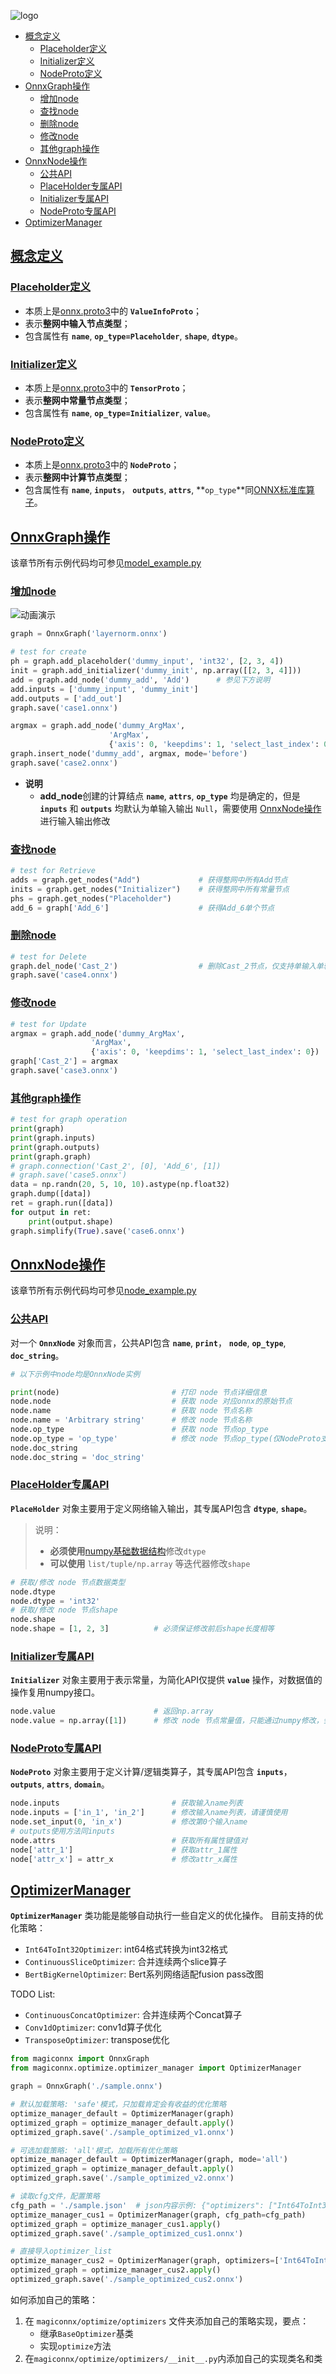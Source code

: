 ![logo](./image/logo.png)
- [概念定义](#概念定义)
  - [Placeholder定义](#placeholder定义)
  - [Initializer定义](#initializer定义)
  - [NodeProto定义](#nodeproto定义)
- [OnnxGraph操作](#onnxgraph操作)
  - [增加node](#增加node)
  - [查找node](#查找node)
  - [删除node](#删除node)
  - [修改node](#修改node)
  - [其他graph操作](#其他graph操作)
- [OnnxNode操作](#onnxnode操作)
  - [公共API](#公共api)
  - [PlaceHolder专属API](#placeholder专属api)
  - [Initializer专属API](#initializer专属api)
  - [NodeProto专属API](#nodeproto专属api)
- [OptimizerManager](#OptimizerManager)

## [概念定义](#概念定义)
### [Placeholder定义](#Placeholder定义)
- 本质上是[onnx.proto3](https://github.com/onnx/onnx/blob/master/onnx/onnx.proto3)中的 **`ValueInfoProto`**；
- 表示**整网中输入节点类型**；
- 包含属性有 **`name`**, **`op_type=Placeholder`**, **`shape`**, **`dtype`**。
### [Initializer定义](#Initializer定义)
- 本质上是[onnx.proto3](https://github.com/onnx/onnx/blob/master/onnx/onnx.proto3)中的 **`TensorProto`**；
- 表示**整网中常量节点类型**；
- 包含属性有 **`name`**, **`op_type=Initializer`**, **`value`**。
### [NodeProto定义](#NodeProto定义)
- 本质上是[onnx.proto3](https://github.com/onnx/onnx/blob/master/onnx/onnx.proto3)中的 **`NodeProto`**；
- 表示**整网中计算节点类型**；
- 包含属性有 **`name`**, **`inputs`**， **`outputs`**, **`attrs`**, **`op_type`**同[ONNX标准库算子](https://github.com/onnx/onnx/blob/master/docs/Operators.md)。

## [OnnxGraph操作](#OnnxGraph操作)
该章节所有示例代码均可参见[model_example.py](../test/model_example.py)
### [增加node](#增加node)
![动画演示](../image/create.gif)
```python
graph = OnnxGraph('layernorm.onnx')

# test for create
ph = graph.add_placeholder('dummy_input', 'int32', [2, 3, 4])
init = graph.add_initializer('dummy_init', np.array([[2, 3, 4]]))
add = graph.add_node('dummy_add', 'Add')      # 参见下方说明
add.inputs = ['dummy_input', 'dummy_init']
add.outputs = ['add_out']
graph.save('case1.onnx')

argmax = graph.add_node('dummy_ArgMax',
                      'ArgMax',
                      {'axis': 0, 'keepdims': 1, 'select_last_index': 0})
graph.insert_node('dummy_add', argmax, mode='before')
graph.save('case2.onnx')
```
- **说明**
  - **add_node**创建的计算结点 **`name`**, **`attrs`**, **`op_type`** 均是确定的，但是 **`inputs`** 和 **`outputs`** 均默认为单输入输出 `Null`，需要使用 [OnnxNode操作](#onnxnode操作) 进行输入输出修改
### [查找node](#查找node)
```python
# test for Retrieve
adds = graph.get_nodes("Add")             # 获得整网中所有Add节点
inits = graph.get_nodes("Initializer")    # 获得整网中所有常量节点
phs = graph.get_nodes("Placeholder")
add_6 = graph['Add_6']                    # 获得Add_6单个节点
```
### [删除node](#删除node)
```python
# test for Delete
graph.del_node('Cast_2')                  # 删除Cast_2节点，仅支持单输入单输出节点
graph.save('case4.onnx')
```
### [修改node](#修改node)
```python
# test for Update
argmax = graph.add_node('dummy_ArgMax',
                  'ArgMax',
                  {'axis': 0, 'keepdims': 1, 'select_last_index': 0})
graph['Cast_2'] = argmax
graph.save('case3.onnx')
```
### [其他graph操作](#其他graph操作)
```python
# test for graph operation
print(graph)
print(graph.inputs)
print(graph.outputs)
print(graph.graph)
# graph.connection('Cast_2', [0], 'Add_6', [1])
# graph.save('case5.onnx')
data = np.randn(20, 5, 10, 10).astype(np.float32)
graph.dump([data])
ret = graph.run([data])
for output in ret:
    print(output.shape)
graph.simplify(True).save('case6.onnx')
```
## [OnnxNode操作](#OnnxNode操作)
该章节所有示例代码均可参见[node_example.py](../test/node_example.py)
### [公共API](#公共API)
对一个 **`OnnxNode`** 对象而言，公共API包含 **`name`**, **`print`**， **`node`**, **`op_type`**, **`doc_string`**。
```python
# 以下示例中node均是OnnxNode实例

print(node)                         # 打印 node 节点详细信息
node.node                           # 获取 node 对应onnx的原始节点
node.name                           # 获取 node 节点名称
node.name = 'Arbitrary string'      # 修改 node 节点名称
node.op_type                        # 获取 node 节点op_type
node.op_type = 'op_type'            # 修改 node 节点op_type(仅NodeProto支持)
node.doc_string
node.doc_string = 'doc_string'
```
### [PlaceHolder专属API](#PlaceHolder专属API)
**`PlaceHolder`** 对象主要用于定义网络输入输出，其专属API包含 **`dtype`**, **`shape`**。
> 说明：
> - **必须使用**[numpy基础数据结构](https://numpy.org/doc/stable/user/basics.types.html)修改`dtype`
> - **可以使用** `list/tuple/np.array` 等迭代器修改`shape`
```python
# 获取/修改 node 节点数据类型
node.dtype
node.dtype = 'int32'
# 获取/修改 node 节点shape
node.shape 
node.shape = [1, 2, 3]          # 必须保证修改前后shape长度相等
```
### [Initializer专属API](#Initializer专属API)
**`Initializer`** 对象主要用于表示常量，为简化API仅提供 **`value`** 操作，对数据值的操作复用numpy接口。
```python
node.value                      # 返回np.array
node.value = np.array([1])      # 修改 node 节点常量值，只能通过numpy修改，会丢失doc_string信息
```
### [NodeProto专属API](#NodeProto专属API)
**`NodeProto`** 对象主要用于定义计算/逻辑类算子，其专属API包含 **`inputs`**， **`outputs`**, **`attrs`**, **`domain`**。
```python
node.inputs                         # 获取输入name列表
node.inputs = ['in_1', 'in_2']      # 修改输入name列表，请谨慎使用
node.set_input(0, 'in_x')           # 修改第0个输入name
# outputs使用方法同inputs
node.attrs                          # 获取所有属性键值对
node['attr_1']                      # 获取attr_1属性
node['attr_x'] = attr_x             # 修改attr_x属性
```
## [OptimizerManager](#OptimizerManager)
**`OptimizerManager`** 类功能是能够自动执行一些自定义的优化操作。
目前支持的优化策略：
  - `Int64ToInt32Optimizer`: int64格式转换为int32格式
  - `ContinuousSliceOptimizer`: 合并连续两个slice算子
  - `BertBigKernelOptimizer`: Bert系列网络适配fusion pass改图

TODO List:
  - `ContinuousConcatOptimizer`: 合并连续两个Concat算子
  - `Conv1dOptimizer`: conv1d算子优化
  - `TransposeOptimizer`: transpose优化

```python
from magiconnx import OnnxGraph
from magiconnx.optimize.optimizer_manager import OptimizerManager

graph = OnnxGraph('./sample.onnx')

# 默认加载策略: 'safe'模式，只加载肯定会有收益的优化策略
optimize_manager_default = OptimizerManager(graph)
optimized_graph = optimize_manager_default.apply()
optimized_graph.save('./sample_optimized_v1.onnx')

# 可选加载策略: 'all'模式，加载所有优化策略
optimize_manager_default = OptimizerManager(graph, mode='all')
optimized_graph = optimize_manager_default.apply()
optimized_graph.save('./sample_optimized_v2.onnx')

# 读取cfg文件，配置策略
cfg_path = './sample.json'  # json内容示例: {"optimizers": ["Int64ToInt32Optimizer"]}
optimize_manager_cus1 = OptimizerManager(graph, cfg_path=cfg_path)
optimized_graph = optimize_manager_cus1.apply()
optimized_graph.save('./sample_optimized_cus1.onnx')

# 直接导入optimizer_list
optimize_manager_cus2 = OptimizerManager(graph, optimizers=['Int64ToInt32Optimizer']))
optimized_graph = optimize_manager_cus2.apply()
optimized_graph.save('./sample_optimized_cus2.onnx')
```
如何添加自己的策略：
  1. 在 `magiconnx/optimize/optimizers` 文件夹添加自己的策略实现，要点：
      - 继承`BaseOptimizer`基类
      - 实现`optimize`方法
  2. 在`magiconnx/optimize/optimizers/__init__.py`内添加自己的实现类名和类
